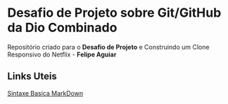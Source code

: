 # Desafio de Projeto sobre Git/GitHub da Dio Combinado
Repositório criado para o **Desafio de Projeto** e Construindo um Clone Responsivo do Netflix - **Felipe Aguiar**

## Links Uteis
[Sintaxe Basica MarkDown](https://www.markdownguide.org/basic-syntax/)
